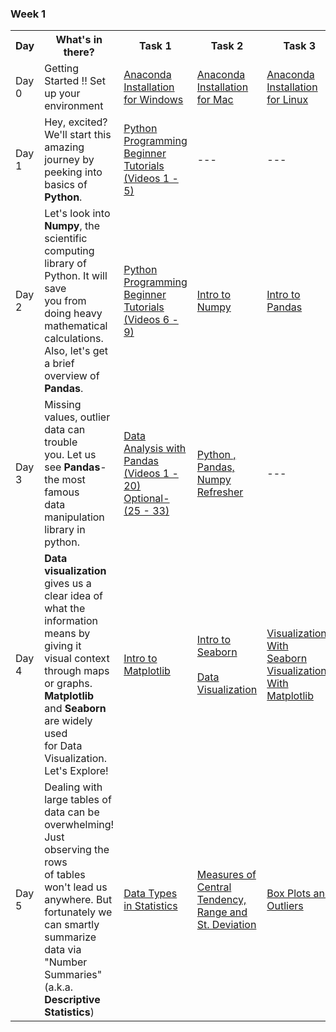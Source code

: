 ### Week 1

<table>
    <tr>
        <th>Day</th>
        <th>What's in there?</th>
        <th>Task 1</th>
        <th>Task 2</th>
        <th>Task 3</th>          
    </tr>
    <tr>
        <td>Day 0</td>
        <td>Getting Started !! Set up your environment </td>
        <td>
            <a target="_blank" href='https://docs.anaconda.com/anaconda/install/windows/'>Anaconda Installation <br>for Windows</a>
        </td>
        <td>
            <a target="_blank" href='https://docs.anaconda.com/anaconda/install/mac-os/'>Anaconda Installation <br>for Mac</a>
        </td>
        <td>
            <a target="_blank" href='https://docs.anaconda.com/anaconda/install/linux/'>Anaconda Installation <br>for Linux</a>
        </td>
    </tr>
    <tr>
        <td>Day 1</td>
        <td>Hey, excited? We'll start this amazing <br>journey by peeking into basics of <strong>Python</strong>.</td>
        <td>
            <a target="_blank" href='https://www.youtube.com/playlist?list=PL-osiE80TeTskrapNbzXhwoFUiLCjGgY7'>Python Programming <br/>Beginner Tutorials <br/> (Videos 1 - 5)</a>
        </td>
        <td>---</td>
        <td>---</td>
    </tr>
    <tr>
        <td>Day 2</td>
        <td>Let's look into <strong>Numpy</strong>, the scientific <br>computing library of Python. It will save <br>you from doing heavy mathematical <br>calculations. Also, let's get a brief <br>overview of <strong>Pandas</strong>.</td>
        <td>
            <a target="_blank" href='https://www.youtube.com/playlist?list=PL-osiE80TeTskrapNbzXhwoFUiLCjGgY7'>Python Programming <br/>Beginner Tutorials <br/> (Videos 6 - 9)</a>
        </td>
        <td>
            <a target="_blank" href='https://www.youtube.com/watch?v=AAS8yoKuK7M'>Intro to Numpy</a>
        </td>
        <td>
            <a target="_blank" href='https://www.youtube.com/watch?v=e60ItwlZTKM'>Intro to Pandas</a>
        </td>
    </tr>
    <tr>
        <td>Day 3</td>
        <td>Missing values, outlier data can trouble <br>you. Let us see <strong>Pandas</strong>-the most famous<br> data manipulation library in python.</td>
        <td>
            <a target="_blank" href='https://www.youtube.com/playlist?list=PL5-da3qGB5ICCsgW1MxlZ0Hq8LL5U3u9y'>Data Analysis with Pandas <br/>(Videos 1 - 20) <br/> Optional- (25 - 33)</a>
        </td>
        <td>
            <a target="_blank" href='http://cs231n.github.io/python-numpy-tutorial/'>Python , Pandas, <br>Numpy Refresher</a>
        </td>
        <td>---</td>
    </tr>
    <tr>
        <td>Day 4</td>
        <td><strong>Data visualization</strong> gives us a clear idea of <br>what the information means by giving it <br>visual context through maps or graphs. <br><strong>Matplotlib</strong> and <strong>Seaborn</strong> are widely used <br> for Data Visualization. Let's Explore!</td>
        <td>
            <a target="_blank" href='https://www.youtube.com/watch?v=MbKrSmoMads'>Intro to Matplotlib</a>
        </td>
        <td>
            <a target="_blank" href='https://www.youtube.com/playlist?list=PLBfyvFO_aKGRaJmdo501Hu_wXwgmjbR50'>Intro to Seaborn</a>
            <br/><br/>
            <a target="_blank" href='https://www.klipfolio.com/resources/articles/what-is-data-visualization'>Data Visualization</a>
        </td>
        <td>
            <a target="_blank" href='https://jakevdp.github.io/PythonDataScienceHandbook/04.14-visualization-with-seaborn.html'>Visualizations With <br>Seaborn</a><br/>
            <a target="_blank" href='https://towardsdatascience.com/data-visualization-using-matplotlib-16f1aae5ce70'>Visualizations With <br>Matplotlib</a>
        </td>
    </tr>
    <tr>
        <td>Day 5</td>
        <td>Dealing with large tables of data can be <br> overwhelming! Just observing the rows <br>of tables won't lead us anywhere. But <br>fortunately we can smartly summarize <br>data via "Number Summaries" <br>(a.k.a. <strong>Descriptive Statistics</strong>)</td>
        <td>
            <a target="_blank" href='https://towardsdatascience.com/data-types-in-statistics-347e152e8bee'>Data Types in Statistics</a>
        </td>
        <td>
            <a target="_blank" href='https://www.youtube.com/watch?v=mk8tOD0t8M0'>Measures of Central <br>Tendency, Range and <br>St. Deviation</a>
        </td>
        <td>
            <a class="links" target="_blank" href='https://www.youtube.com/watch?v=tpToLyZibKM'>Box Plots and Outliers</a>
        </td>
    </tr>
</table>